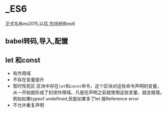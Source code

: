 # _ES6

正式名称es2015,以后,包括统称es6

## babel转码,导入,配置

## let 和const

- 有作用域
- 不存在变量提升
- 暂时性死区 区块中存在`let`和`const`命令，这个区块对这些命令声明的变量，从一开始就形成了封闭作用域。凡是在声明之前就使用这些变量，就会报错。例如如果typeof undefined,但是如果多了let 报Reference error
- 不允许重复声明